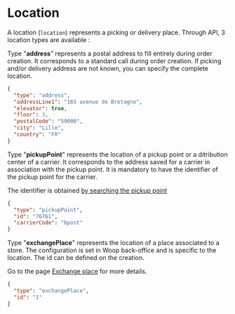 # Location

A location (`location`) represents a picking or delivery place. Through API, 3 location types are available :

<!--
type: tab
title: Address
-->
Type "**address**" represents a postal address to fill entirely during order creation. 
It corresponds to a standard call during order creation. If picking and/or delivery address are not known, you can specify the complete location.
```json
{
  "type": "address",
  "addressLine1": "165 avenue de Bretagne",
  "elevator": true,
  "floor": 3,
  "postalCode": "59000",
  "city": "Lille",
  "country": "FR"
}
```
<!--
type: tab
title: Pickup point
-->
Type "**pickupPoint**" represents the location of a pickup point or a ditribution center of a carrier. It corresponds to the address saved for a carrier in association with the pickup point. It is mandatory to have the identifier of the pickup point for the carrier.

The identifier is obtained [by searching the pickup point](https://woop.stoplight.io/docs/retailer/branches/english/retailer_to_woop.v1.4.0.json/paths/~1pickupPoints/get)
```json
{
  "type": "pickupPoint",
  "id": "76761",
  "carrierCode": "bpost"
}
```

<!--
type: tab
title: Exchange place
-->
Type "**exchangePlace**" represents the location of a place associated to a store. The configuration is set in Woop back-office and is specific to the location. The id can be defined on the creation.

Go to the page [Exchange place](https://woop.stoplight.io/docs/retailer/branches/english/docs/3.%20Models/ExchangePlace.md) for more details.
```json
{
  "type": "exchangePlace",
  "id": "1"
}
````
<!-- type: tab-end -->


